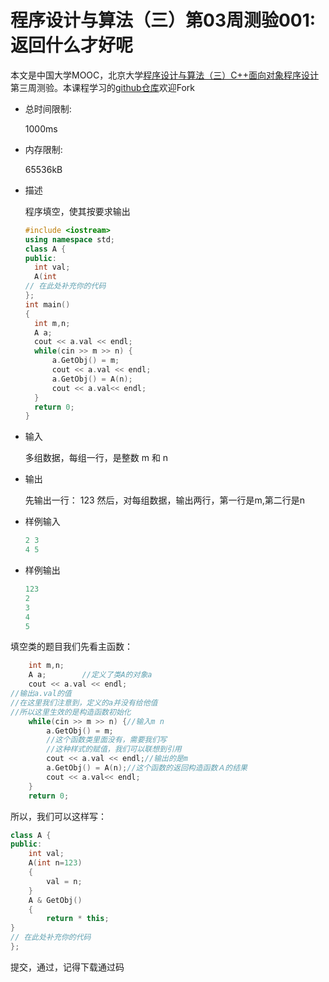  

# 程序设计与算法（三）第03周测验001:返回什么才好呢

本文是中国大学MOOC，北京大学[程序设计与算法（三）C++面向对象程序设计](https://www.icourse163.org/learn/PKU-1002029030#/learn/announce)第三周测验。本课程学习的[github仓库](https://github.com/mrcangye/PKU_Cplus_2020Spring)欢迎Fork

- 总时间限制: 

  1000ms

- 内存限制: 

  65536kB

- 描述

  程序填空，使其按要求输出

  ```cpp
  #include <iostream>
  using namespace std;
  class A {
  public:
  	int val;
  	A(int
  // 在此处补充你的代码
  };
  int main()
  {
  	int m,n;
  	A a;
  	cout << a.val << endl;
  	while(cin >> m >> n) {
  		a.GetObj() = m;
  		cout << a.val << endl;
  		a.GetObj() = A(n);
  		cout << a.val<< endl;
  	}
  	return 0;
  }
  ```

- 输入

  多组数据，每组一行，是整数 m 和 n

- 输出

  先输出一行： 123 然后，对每组数据，输出两行，第一行是m,第二行是n

- 样例输入

  ```cpp
  2 3
  4 5
  ```

- 样例输出

  ```cpp
  123
  2
  3
  4
  5
  ```

  

填空类的题目我们先看主函数：

```cpp
	int m,n;
	A a;		//定义了类A的对象a
	cout << a.val << endl;		
//输出a.val的值
//在这里我们注意到，定义的a并没有给他值
//所以这里生效的是构造函数初始化
	while(cin >> m >> n) {//输入m n
		a.GetObj() = m;	
        //这个函数类里面没有，需要我们写
        //这种样式的赋值，我们可以联想到引用
		cout << a.val << endl;//输出的是m
		a.GetObj() = A(n);//这个函数的返回构造函数Ａ的结果
		cout << a.val<< endl;
	}
	return 0;
```

所以，我们可以这样写：

```cpp
class A {
public:
	int val;
	A(int n=123)
    {
        val = n;
    }
    A & GetObj()
    {
        return * this;
}
// 在此处补充你的代码
};
```

提交，通过，记得下载通过码